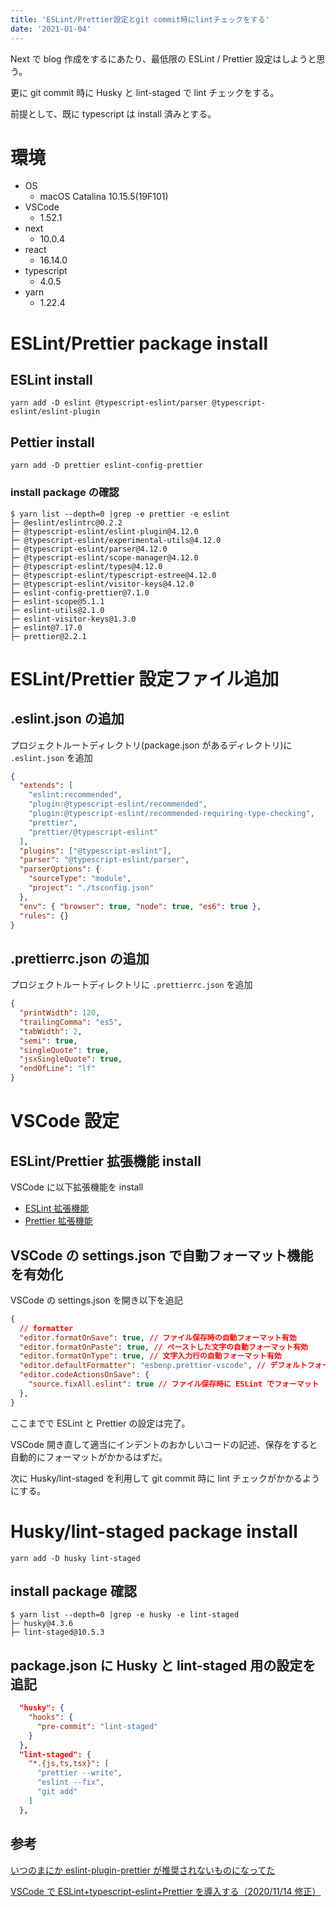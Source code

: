 ```yaml
---
title: 'ESLint/Prettier設定とgit commit時にlintチェックをする'
date: '2021-01-04'
---
```


Next で blog 作成をするにあたり、最低限の ESLint / Prettier 設定はしようと思う。

更に git commit 時に Husky と lint-staged で lint チェックをする。

前提として、既に typescript は install 済みとする。

# 環境

- OS
  - macOS Catalina 10.15.5(19F101)
- VSCode
  - 1.52.1
- next
  - 10.0.4
- react
  - 16.14.0
- typescript
  - 4.0.5
- yarn
  - 1.22.4

# ESLint/Prettier package install

## ESLint install

```
yarn add -D eslint @typescript-eslint/parser @typescript-eslint/eslint-plugin
```

## Pettier install

```
yarn add -D prettier eslint-config-prettier
```

### install package の確認

```
$ yarn list --depth=0 |grep -e prettier -e eslint
├─ @eslint/eslintrc@0.2.2
├─ @typescript-eslint/eslint-plugin@4.12.0
├─ @typescript-eslint/experimental-utils@4.12.0
├─ @typescript-eslint/parser@4.12.0
├─ @typescript-eslint/scope-manager@4.12.0
├─ @typescript-eslint/types@4.12.0
├─ @typescript-eslint/typescript-estree@4.12.0
├─ @typescript-eslint/visitor-keys@4.12.0
├─ eslint-config-prettier@7.1.0
├─ eslint-scope@5.1.1
├─ eslint-utils@2.1.0
├─ eslint-visitor-keys@1.3.0
├─ eslint@7.17.0
├─ prettier@2.2.1
```

# ESLint/Prettier 設定ファイル追加

## .eslint.json の追加

プロジェクトルートディレクトリ(package.json があるディレクトリ)に `.eslint.json` を追加

```json:.eslint.json
{
  "extends": [
    "eslint:recommended",
    "plugin:@typescript-eslint/recommended",
    "plugin:@typescript-eslint/recommended-requiring-type-checking",
    "prettier",
    "prettier/@typescript-eslint"
  ],
  "plugins": ["@typescript-eslint"],
  "parser": "@typescript-eslint/parser",
  "parserOptions": {
    "sourceType": "module",
    "project": "./tsconfig.json"
  },
  "env": { "browser": true, "node": true, "es6": true },
  "rules": {}
}
```

## .prettierrc.json の追加

プロジェクトルートディレクトリに `.prettierrc.json` を追加

```json:.prettierrc.json
{
  "printWidth": 120,
  "trailingComma": "es5",
  "tabWidth": 2,
  "semi": true,
  "singleQuote": true,
  "jsxSingleQuote": true,
  "endOfLine": "lf"
}
```

# VSCode 設定

## ESLint/Prettier 拡張機能 install

VSCode に以下拡張機能を install

- [ESLint 拡張機能](https://marketplace.visualstudio.com/items?itemName=dbaeumer.vscode-eslint)
- [Prettier 拡張機能](https://marketplace.visualstudio.com/items?itemName=esbenp.prettier-vscode)

## VSCode の settings.json で自動フォーマット機能を有効化

VSCode の settings.json を開き以下を追記

```json:settings.json
{
  // formatter
  "editor.formatOnSave": true, // ファイル保存時の自動フォーマット有効
  "editor.formatOnPaste": true, // ペーストした文字の自動フォーマット有効
  "editor.formatOnType": true, // 文字入力行の自動フォーマット有効
  "editor.defaultFormatter": "esbenp.prettier-vscode", // デフォルトフォーマッターをPrettierに指定
  "editor.codeActionsOnSave": {
    "source.fixAll.eslint": true // ファイル保存時に ESLint でフォーマット
  },
}
```

ここまでで ESLint と Prettier の設定は完了。

VSCode 開き直して適当にインデントのおかしいコードの記述、保存をすると自動的にフォーマットがかかるはずだ。

次に Husky/lint-staged を利用して git commit 時に lint チェックがかかるようにする。

# Husky/lint-staged package install

```
yarn add -D husky lint-staged
```

## install package 確認

```
$ yarn list --depth=0 |grep -e husky -e lint-staged
├─ husky@4.3.6
├─ lint-staged@10.5.3
```

## package.json に Husky と lint-staged 用の設定を追記

```json:package.json
  "husky": {
    "hooks": {
      "pre-commit": "lint-staged"
    }
  },
  "lint-staged": {
    "*.{js,ts,tsx}": [
      "prettier --write",
      "eslint --fix",
      "git add"
    ]
  },
```

## 参考

[いつのまにか eslint-plugin-prettier が推奨されないものになってた](https://knote.dev/post/2020-08-29/duprecated-eslint-plugin-prettier/)

[VSCode で ESLint+typescript-eslint+Prettier を導入する（2020/11/14 修正）](https://qiita.com/madono/items/a134e904e891c5cb1d20)
